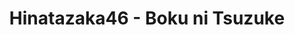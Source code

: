 ---
layout: videojs
title: Hinatazaka46 - Boku ni Tsuzuke
category: mv
description: >+
    Director: Ando Hayato

    Choreographer: TAKAHIRO

    Producer: Kohama Hajime

    Production: P.I.C.S.

    Lyrics: Akimoto Yasushi 

    Music & Arrangement: Nomura Yoichiro
id: q8gHE6gI5YvA
lang: en
subtitles: 日向坂46僕に続け.en.vtt
subtitles_commentary: 日向坂46僕に続け.commentary.en.vtt
video_url: https://youtu.be/-Uz4KJb2ies
thumbnail: https://i.ytimg.com/vi/-Uz4KJb2ies/maxresdefault.jpg
hinatrivia: https://x.com/hinatacampaign/status/1844968009653174684
upload_date: 2024-04-03
lyrics: >+
    La ru ra ri ra ra 
    La ru ra ri ra ra

    La ru ra ri ra ra 
    I'm going


    The world is too vast—where should I head?

    No matter who I ask, 
    they just shake their heads, not knowing.

    On the other side 
    of this ocean I've yet to see,

    What could be waiting there?


    They say the sky is covered 
    with pitch-black clouds,

    That it never clears.

    And deep in the thick, dense forest,

    It's said that terrifying monsters dwell.


    People won't venture toward a future 
    they can't imagine themselves,

    With rumors and legends, 
    they wipe it off the map.

    Tomorrow will be a new continent, 
    different from today.

    No matter who tries to stops me, 
    I'm setting off now.

    I'll take on all the high waves.

    Those who have dreams, follow me!


    I'm not denying life here,

    But isn't there an 
    even more amazing world out there?

    Rather than suppressing 
    that curiosity and ambition,

    Wouldn't you rather 
    go out and find out for sure?


    If a storm rages in that land,

    We'll wait until the blue skies return.

    Hopes we easily wished for

    Won't fall into our hands.

    That's why we move forward,


    Because when we're young, 
    we're allowed to fail that much more.

    No matter how many times we lose our way, 
    we can always turn back.

    Even if tomorrow doesn't work out, 
    the day after tomorrow will still come.

    Let's set sail as we please.


    People won't venture toward a future 
    they can't imagine themselves

    With rumors and legends, 
    they wipe it off the map.

    Tomorrow will be a new continent, 
    different from today.

    No matter who tries to stops me, 
    I'm setting off now.

    I'll take on all the high waves.

    Those who have dreams, follow me!

    Whatever hardship we may face, 
    I'll be your shield.

    Those who have dreams, follow me!
---